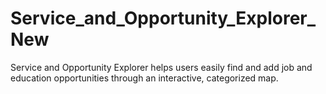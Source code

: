 # Service_and_Opportunity_Explorer_New
Service and Opportunity Explorer helps users easily find and add job and education opportunities through an interactive, categorized map.
